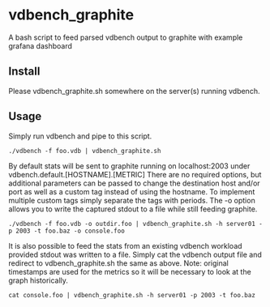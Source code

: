 # vdbench_graphite
A bash script to feed parsed vdbench output to graphite with example grafana dashboard

## Install
Please vdbench_graphite.sh somewhere on the server(s) running vdbench.  

## Usage
Simply run vdbench and pipe to this script.  

```
./vdbench -f foo.vdb | vdbench_graphite.sh
```

By default stats will be sent to graphite running on localhost:2003 under vdbench.default.[HOSTNAME].[METRIC]  There are no required options, but additional parameters can be passed to change the destination host and/or port as well as a custom tag instead of using the hostname.  To implement multiple custom tags simply separate the tags with periods.  The -o option allows you to write the captured stdout to a file while still feeding graphite.

```
./vdbench -f foo.vdb -o outdir.foo | vdbench_graphite.sh -h server01 -p 2003 -t foo.baz -o console.foo
```

It is also possible to feed the stats from an existing vdbench workload provided stdout was written to a file. Simply cat the vdbench output file and redirect to vdbench_graphite.sh the same as above.  Note: original timestamps are used for the metrics so it will be necessary to look at the graph historically. 

```
cat console.foo | vdbench_graphite.sh -h server01 -p 2003 -t foo.baz 
```
